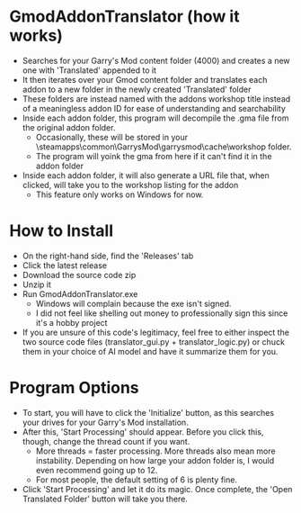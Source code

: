 # GmodAddonTranslator (how it works)
* Searches for your Garry's Mod content folder (4000) and creates a new one with 'Translated' appended to it
* It then iterates over your Gmod content folder and translates each addon to a new folder in the newly created 'Translated' folder
* These folders are instead named with the addons workshop title instead of a meaningless addon ID for ease of understanding and searchability
* Inside each addon folder, this program will decompile the .gma file from the original addon folder.
     - Occasionally, these will be stored in your \steamapps\common\GarrysMod\garrysmod\cache\workshop folder.
     - The program will yoink the gma from here if it can't find it in the addon folder
* Inside each addon folder, it will also generate a URL file that, when clicked, will take you to the workshop listing for the addon
     - This feature only works on Windows for now.

# How to Install
* On the right-hand side, find the 'Releases' tab
* Click the latest release
* Download the source code zip
* Unzip it
* Run GmodAddonTranslator.exe
     - Windows will complain because the exe isn't signed.
     - I did not feel like shelling out money to professionally sign this since it's a hobby project
* If you are unsure of this code's legitimacy, feel free to either inspect the two source code files (translator_gui.py + translator_logic.py) or chuck them in your choice of AI model and have it summarize them for you. 

# Program Options
* To start, you will have to click the 'Initialize' button, as this searches your drives for your Garry's Mod installation.
* After this, 'Start Processing' should appear. Before you click this, though, change the thread count if you want.
     - More threads = faster processing. More threads also mean more instability. Depending on how large your addon folder is, I would even recommend going up to 12.
     - For most people, the default setting of 6 is plenty fine. 
* Click 'Start Processing' and let it do its magic. Once complete, the 'Open Translated Folder' button will take you there. 
